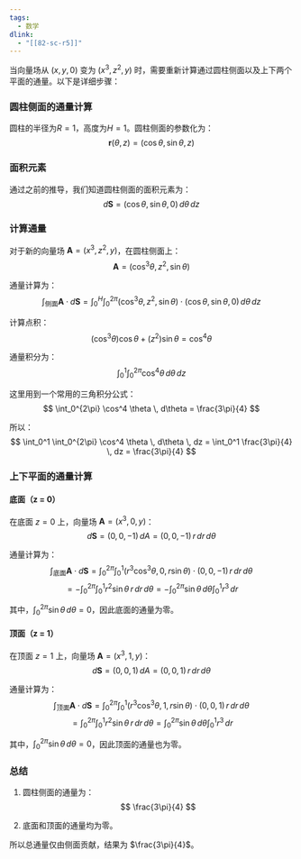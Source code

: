 ```yaml
---
tags:
  - 数学
dlink:
  - "[[82-sc-r5]]"
---
```

当向量场从 $(x, y, 0)$ 变为 $(x^3, z^2, y)$ 时，需要重新计算通过圆柱侧面以及上下两个平面的通量。以下是详细步骤：

### 圆柱侧面的通量计算

圆柱的半径为$R = 1$，高度为$H = 1$。圆柱侧面的参数化为：
$$
\mathbf{r}(\theta, z) = (\cos \theta, \sin \theta, z)
$$

### 面积元素
通过之前的推导，我们知道圆柱侧面的面积元素为：
$$
d\mathbf{S} = (\cos \theta, \sin \theta, 0) \, d\theta \, dz
$$

### 计算通量
对于新的向量场 $\mathbf{A} = (x^3, z^2, y)$，在圆柱侧面上：
$$
\mathbf{A} = (\cos^3 \theta, z^2, \sin \theta)
$$

通量计算为：
$$
\int_{\text{侧面}} \mathbf{A} \cdot d\mathbf{S} = \int_0^H \int_0^{2\pi} (\cos^3 \theta, z^2, \sin \theta) \cdot (\cos \theta, \sin \theta, 0) \, d\theta \, dz
$$

计算点积：
$$
(\cos^3 \theta) \cos \theta + (z^2) \sin \theta = \cos^4 \theta
$$

通量积分为：
$$
\int_0^1 \int_0^{2\pi} \cos^4 \theta \, d\theta \, dz
$$

这里用到一个常用的三角积分公式：
$$
\int_0^{2\pi} \cos^4 \theta \, d\theta = \frac{3\pi}{4}
$$

所以：
$$
\int_0^1 \int_0^{2\pi} \cos^4 \theta \, d\theta \, dz = \int_0^1 \frac{3\pi}{4} \, dz = \frac{3\pi}{4}
$$

### 上下平面的通量计算

#### 底面（z = 0）
在底面 $z = 0$ 上，向量场 $\mathbf{A} = (x^3, 0, y)$：
$$
d\mathbf{S} = (0, 0, -1) \, dA = (0, 0, -1) \, r \, dr \, d\theta
$$

通量计算为：
$$
\int_{\text{底面}} \mathbf{A} \cdot d\mathbf{S} = \int_0^{2\pi} \int_0^1 (r^3 \cos^3 \theta, 0, r \sin \theta) \cdot (0, 0, -1) \, r \, dr \, d\theta
$$
$$
= -\int_0^{2\pi} \int_0^1 r^2 \sin \theta \, r \, dr \, d\theta = -\int_0^{2\pi} \sin \theta \, d\theta \int_0^1 r^3 \, dr
$$

其中，$\int_0^{2\pi} \sin \theta \, d\theta = 0$，因此底面的通量为零。

#### 顶面（z = 1）
在顶面 $z = 1$ 上，向量场 $\mathbf{A} = (x^3, 1, y)$：
$$
d\mathbf{S} = (0, 0, 1) \, dA = (0, 0, 1) \, r \, dr \, d\theta
$$

通量计算为：
$$
\int_{\text{顶面}} \mathbf{A} \cdot d\mathbf{S} = \int_0^{2\pi} \int_0^1 (r^3 \cos^3 \theta, 1, r \sin \theta) \cdot (0, 0, 1) \, r \, dr \, d\theta
$$
$$
= \int_0^{2\pi} \int_0^1 r^2 \sin \theta \, r \, dr \, d\theta = \int_0^{2\pi} \sin \theta \, d\theta \int_0^1 r^3 \, dr
$$

其中，$\int_0^{2\pi} \sin \theta \, d\theta = 0$，因此顶面的通量也为零。

### 总结
1. 圆柱侧面的通量为：
$$
\frac{3\pi}{4}
$$

2. 底面和顶面的通量均为零。

所以总通量仅由侧面贡献，结果为 $\frac{3\pi}{4}$。